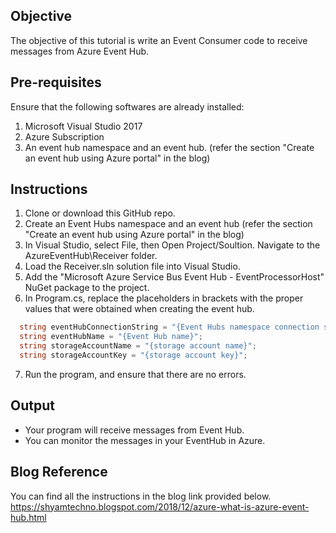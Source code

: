 ## Objective
The objective of this tutorial is write an Event Consumer code to receive messages from Azure Event Hub.

## Pre-requisites
Ensure that the following softwares are already installed:
1) Microsoft Visual Studio 2017
2) Azure Subscription
3) An event hub namespace and an event hub. (refer the section "Create an event hub using Azure portal" in the blog)

## Instructions
1. Clone or download this GitHub repo.
2. Create an Event Hubs namespace and an event hub (refer the section "Create an event hub using Azure portal" in the blog)
3. In Visual Studio, select File, then Open Project/Soultion. Navigate to the AzureEventHub\Receiver folder.
4. Load the Receiver.sln solution file into Visual Studio.
5. Add the "Microsoft Azure Service Bus Event Hub - EventProcessorHost" NuGet package to the project.
6. In Program.cs, replace the placeholders in brackets with the proper values that were obtained when creating the event hub.
```csharp
  string eventHubConnectionString = "{Event Hubs namespace connection string}";
  string eventHubName = "{Event Hub name}";
  string storageAccountName = "{storage account name}";
  string storageAccountKey = "{storage account key}";
```
7. Run the program, and ensure that there are no errors.


## Output
* Your program will receive messages from Event Hub.
* You can monitor the messages in your EventHub in Azure.

## Blog Reference
You can find all the instructions in the blog link provided below.
https://shyamtechno.blogspot.com/2018/12/azure-what-is-azure-event-hub.html

